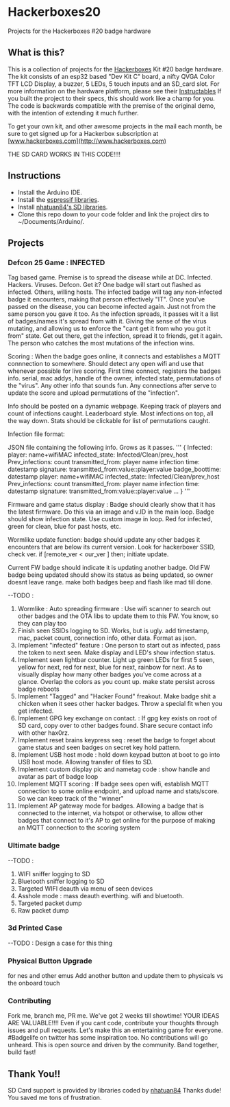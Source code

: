 # Hackerboxes20
Projects for the Hackerboxes #20 badge hardware

## What is this?
This is a collection of projects for the [Hackerboxes](http://hackerboxes.com) Kit \#20 badge hardware.  The kit consists of an esp32 based "Dev Kit C" board, a nifty QVGA Color TFT LCD Display, a buzzer, 5 LEDs, 5 touch inputs and an SD_card slot.  For more information on the hardware platform, please see their [Instructables](https://www.instructables.com/id/HackerBoxes-0020-Summer-Camp/)  If you built the project to their specs, this should work like a champ for you. The code is backwards compatible with the premise of the original demo, with the intention of extending it much further.

To get your own kit, and other awesome projects in the mail each month, be sure to get signed up for a Hackerbox subscription at [www.hackerboxes.com](http://www.hackerboxes.com)

THE SD CARD WORKS IN THIS CODE!!!!


## Instructions

* Install the Arduino IDE.
* Install the [espressif libraries](https://github.com/espressif/arduino-esp32).
* Install [nhatuan84's SD libraries](https://github.com/nhatuan84/esp32-micro-sdcard).
* Clone this repo down to your code folder and link the project dirs to ~/Documents/Arduino/<PROJECTNAME>.  

## Projects

### Defcon 25 Game : INFECTED
Tag based game.  Premise is to spread the disease while at DC.  Infected. Hackers. Viruses. Defcon. Get it?  One badge will start out flashed as infected.  Others, willing hosts.  The infected badge will tag any non-infected badge it encounters, making that person effectively "IT".  Once you've passed on the disease, you can become infected again.  Just not from the same person you gave it too.  As the infection spreads, it passes wit it a list of badges/names it's spread from with it.  Giving the sense of the virus mutating, and allowing us to enforce the "cant get it from who you got it from" state. Get out there, get the infection, spread it to friends, get it again.  The person who catches the most mutations of the infection wins.


Scoring :
When the badge goes online, it connects and establishes a MQTT connnection to somewhere.  Should detect any open wifi and use that whenever possible for live scoring. First time connect, registers the badges info.  serial, mac addys, handle of the owner, infected state, permutations of the "virus". Any other info that sounds fun. Any connections after serve to update the score and upload permutations of the "infection".

Info should be posted on a dynamic webpage.  Keeping track of players and count of infections caught.  Leaderboard style.  Most infections on top, all the way down.  Stats should be clickable for list of permutations caught.

Infection file format:

JSON file containing the following info.  Grows as it passes.
'''
{
  Infected:
    player: name+wifiMAC
      infected_state: Infected/Clean/prev_host
      Prev_infections: count
      transmitted_from: player name
      infection time: datestamp
      signature: transmitted_from:value::player:value
      badge_boottime: datestamp
    player: name+wifiMAC
      infected_state: Infected/Clean/prev_host
      Prev_infections: count
      transmitted_from: player name
      infection time: datestamp
      signature: transmitted_from:value::player:value
    ...
  }
'''



Firmware and game status display :
Badge should clearly show that it has the latest firmware.  Do this via an image and v.ID in the main loop.
Badge should show infection state.  Use custom image in loop.  Red for infected, green for clean, blue for past hosts, etc.


Wormlike update function:
badge should update any other badges it encounters that are below its current version. Look for hackerboxer SSID, check ver.  if [remote_ver < our_ver ] then; initiate update.

Current FW badge should indicate it is updating another badge.
Old FW badge being updated should show its status as being updated, so owner doesnt leave range.
make both badges beep and flash like mad till done.

--TODO :
1. Wormlike : Auto spreading firmware : Use wifi scanner to search out other badges and the OTA libs to update them to this FW.  You know, so they can play too
1. Finish seen SSIDs logging to SD.  Works, but is ugly. add timestamp, mac, packet count, connection info, other data. Format as json.
1. Implement "infected" feature : One person to start out as infected, pass the token to next seen.  Make display and LED's show infection status.
1. Implement seen lightbar counter.  Light up green LEDs for first 5 seen, yellow for next, red for next, blue for next, rainbow for next.  As to visually display how many other badges you've come across at a glance. Overlap the colors as you count up. make state persist across badge reboots
1. Implement "Tagged" and "Hacker Found" freakout.  Make badge shit a chicken when it sees other hacker badges.  Throw a special fit when you get infected.
1. Implement GPG key exchange on contact.  : If gpg key exists on root of SD card, copy over to other badges found. Share secure contact info with other hax0rz.  
1. Implement reset brains keypress seq : reset the badge to forget about game status and seen badges on secret key hold pattern.  
1. Implement USB host mode : hold down keypad button at boot to go into USB host mode.  Allowing transfer of files to SD.  
1. Implement custom display pic and nametag code : show handle and avatar as part of badge loop
1. Implement MQTT scoring : If badge sees open wifi, establish MQTT connection to some online endpoint, and upload name and stats/score.  So we can keep track of the "winner"
1. Implement AP gateway mode for badges.  Allowing a badge that is connected to the internet, via hotspot or otherwise, to allow other badges that connect to it's AP to get online for the purpose of making an MQTT connection to the scoring system


### Ultimate badge
--TODO :
1. WIFI sniffer logging to SD
1. Bluetooth sniffer logging to SD
1. Targeted WIFI deauth via menu of seen devices
1. Asshole mode : mass deauth everthing. wifi and bluetooth.
1. Targeted packet dump
1. Raw packet dump


### 3d Printed Case
--TODO : Design a case for this thing

### Physical Button Upgrade
for nes and other emus
Add another button and update them to physicals vs the onboard touch

### Contributing
Fork me, branch me, PR me. We've got 2 weeks till showtime!  YOUR IDEAS ARE VALUABLE!!!! Even if you cant code, contribute your thoughts through issues and pull requests.  Let's make this an entertaining game for everyone.  #Badgelife on twitter has some inspiration too.  No contributions will go unheard.  This is open source and driven by the community. Band together, build fast!


## Thank You!!
SD Card support is provided by libraries coded by [nhatuan84](https://github.com/nhatuan84) Thanks dude! You saved me tons of frustration.
